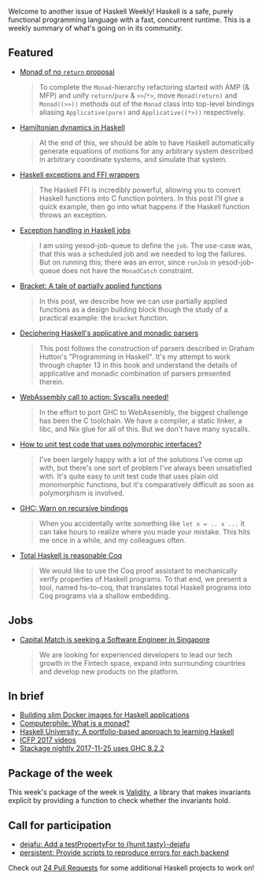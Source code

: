 Welcome to another issue of Haskell Weekly!
Haskell is a safe, purely functional programming language with a fast, concurrent runtime.
This is a weekly summary of what's going on in its community.

## Featured

-   [Monad of no `return` proposal](https://ghc.haskell.org/trac/ghc/wiki/Proposal/MonadOfNoReturn?version=22)

    > To complete the `Monad`-hierarchy refactoring started with AMP (& MFP) and unify `return`/`pure` & `>>`/`*>`, move `Monad(return)` and `Monad((>>))` methods out of the `Monad` class into top-level bindings aliasing `Applicative(pure)` and `Applicative((*>))` respectively.

-   [Hamiltonian dynamics in Haskell](https://blog.jle.im/entry/hamiltonian-dynamics-in-haskell.html)

    > At the end of this, we should be able to have Haskell automatically generate equations of motions for any arbitrary system described in arbitrary coordinate systems, and simulate that system.

-   [Haskell exceptions and FFI wrappers](https://neilmitchell.blogspot.com/2017/11/haskell-exceptions-and-ffi-wrappers.html)

    > The Haskell FFI is incredibly powerful, allowing you to convert Haskell functions into C function pointers. In this post I'll give a quick example, then go into what happens if the Haskell function throws an exception.

-   [Exception handling in Haskell jobs](https://medium.com/lazy-eval/exception-handling-in-haskell-jobs-383835fb73e6)

    > I am using yesod-job-queue to define the `job`. The use-case was, that this was a scheduled job and we needed to log the failures. But on running this; there was an error, since `runJob` in yesod-job-queue does not have the `MonadCatch` constraint.

-   [Bracket: A tale of partially applied functions](https://alternativebit.fr/posts/haskell/bracket/)

    > In this post, we describe how we can use partially applied functions as a design building block though the study of a practical example: the `bracket` function.

-   [Deciphering Haskell's applicative and monadic parsers](https://eli.thegreenplace.net/2017/deciphering-haskells-applicative-and-monadic-parsers/)

    > This post follows the construction of parsers described in Graham Hutton's "Programming in Haskell". It's my attempt to work through chapter 13 in this book and understand the details of applicative and monadic combination of parsers presented therein.

-   [WebAssembly call to action: Syscalls needed!](https://np.reddit.com/r/haskell/comments/7fu2vr/webassembly_call_to_action_syscalls_needed/)

    > In the effort to port GHC to WebAssembly, the biggest challenge has been the C toolchain. We have a compiler, a static linker, a libc, and Nix glue for all of this. But we don't have many syscalls.

-   [How to unit test code that uses polymorphic interfaces?](https://np.reddit.com/r/haskell/comments/7gfw3v/how_to_unit_test_code_that_uses_polymorphic/)

    > I've been largely happy with a lot of the solutions I've come up with, but there's one sort of problem I've always been unsatisfied with. It's quite easy to unit test code that uses plain old monomorphic functions, but it's comparatively difficult as soon as polymorphism is involved.

-   [GHC: Warn on recursive bindings](https://ghc.haskell.org/trac/ghc/ticket/14527)

    > When you accidentally write something like `let x = .. x ...` it can take hours to realize where you made your mistake. This hits me once in a while, and my colleagues often.

-   [Total Haskell is reasonable Coq](https://arxiv.org/abs/1711.09286)

    > We would like to use the Coq proof assistant to mechanically verify properties of Haskell programs. To that end, we present a tool, named hs-to-coq, that translates total Haskell programs into Coq programs via a shallow embedding.

## Jobs

-   [Capital Match is seeking a Software Engineer in Singapore](https://functionaljobs.com/jobs/9053-software-engineer-haskell-full-stack-at-capital-match)

    > We are looking for experienced developers to lead our tech growth in the Fintech space, expand into surrounding countries and develop new products on the platform.

## In brief

-   [Building slim Docker images for Haskell applications](https://futtetennismo.me/posts/docker/2017-11-24-docker-haskell-executables.html)
-   [Computerphile: What is a monad?](https://www.youtube.com/watch?v=t1e8gqXLbsU)
-   [Haskell University: A portfolio-based approach to learning Haskell](https://github.com/HaskellChamber/Haskell-University/blob/9116338e6abe0da471ed020f052fa4b04c7b1444/README.md#readme)
-   [ICFP 2017 videos](https://www.youtube.com/playlist?list=PLnqUlCo055hW7kU-SBQEhC_87etA5Gqlq)
-   [Stackage nightly 2017-11-25 uses GHC 8.2.2](https://www.stackage.org/nightly-2017-11-25)

## Package of the week

This week's package of the week is [Validity](https://hackage.haskell.org/package/validity-0.4.0.2),
a library that makes invariants explicit by providing a function to check whether the invariants hold.

## Call for participation

-   [dejafu: Add a testPropertyFor to {hunit,tasty}-dejafu](https://github.com/barrucadu/dejafu/issues/159)
-   [persistent: Provide scripts to reproduce errors for each backend](https://github.com/yesodweb/persistent/issues/746)

Check out [24 Pull Requests](https://24pullrequests.com/languages/haskell) for some additional Haskell projects to work on!
